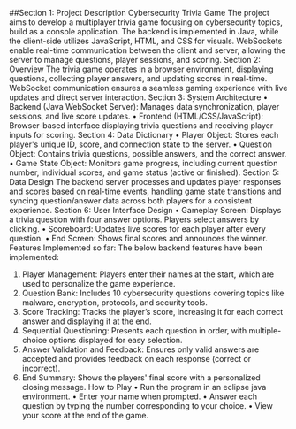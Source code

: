 ##Section 1: Project Description
Cybersecurity Trivia Game
The project aims to develop a multiplayer trivia game focusing on cybersecurity topics, build as a console application. The backend is implemented in Java, while the client-side utilizes JavaScript, HTML, and CSS for visuals. WebSockets enable real-time communication between the client and server, allowing the server to manage questions, player sessions, and scoring.
Section 2: Overview
The trivia game operates in a browser environment, displaying questions, collecting player answers, and updating scores in real-time. WebSocket communication ensures a seamless gaming experience with live updates and direct server interaction.
Section 3: System Architecture
• Backend (Java WebSocket Server): Manages data synchronization, player sessions, and live score updates. • Frontend (HTML/CSS/JavaScript): Browser-based interface displaying trivia questions and receiving player inputs for scoring.
Section 4: Data Dictionary
• Player Object: Stores each player's unique ID, score, and connection state to the server.
• Question Object: Contains trivia questions, possible answers, and the correct answer.
• Game State Object: Monitors game progress, including current question number, individual scores, and game status (active or finished).
Section 5: Data Design
The backend server processes and updates player responses and scores based on real-time events, handling game state transitions and syncing question/answer data across both players for a consistent experience.
Section 6: User Interface Design
• Gameplay Screen: Displays a trivia question with four answer options. Players select answers by clicking.
• Scoreboard: Updates live scores for each player after every question.
• End Screen: Shows final scores and announces the winner.
Features Implemented so far:
The below backend features have been implemented:
1.	Player Management: Players enter their names at the start, which are used to personalize the game experience.
2.	Question Bank: Includes 10 cybersecurity questions covering topics like malware, encryption, protocols, and security tools.
3.	Score Tracking: Tracks the player’s score, increasing it for each correct answer and displaying it at the end.
4.	Sequential Questioning: Presents each question in order, with multiple-choice options displayed for easy selection.
5.	Answer Validation and Feedback: Ensures only valid answers are accepted and provides feedback on each response (correct or incorrect).
6.	End Summary: Shows the players' final score with a personalized closing message.
How to Play
• Run the program in an eclipse java environment.
• Enter your name when prompted.
• Answer each question by typing the number corresponding to your choice.
• View your score at the end of the game.

